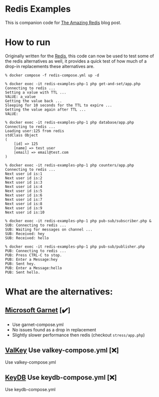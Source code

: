 # Redis Examples
This is companion code for [The Amazing Redis](https://medium.com/swlh/the-amazing-redis-620a621f3b2) blog post.

# How to run
Originally written for the [Redis](https://redis.io), this code can now be used to test some of the redis alternatives as well, it provides a quick test of how much of a drop-in replacements these alternatives are.

```
% docker compose -f redis-compose.yml up -d

% docker exec -it redis-examples-php-1 php get-and-set/app.php
Connecting to redis ...
Setting a value with TTL ...
VALUE: a_value
Getting the value back ...
Sleeping for 10 seconds for the TTL to expire ...
Getting the value again after TTL ...
VALUE:

% docker exec -it redis-examples-php-1 php database/app.php
Connecting to redis ...
Loading user:125 from redis
stdClass Object
(
    [id] => 125
    [name] => test user
    [email] => email@test.com
)

% docker exec -it redis-examples-php-1 php counters/app.php
Connecting to redis ...
Next user id is:1
Next user id is:2
Next user id is:3
Next user id is:4
Next user id is:5
Next user id is:6
Next user id is:7
Next user id is:8
Next user id is:9
Next user id is:10

% docker exec -it redis-examples-php-1 php pub-sub/subscriber.php &
SUB: Connecting to redis ...
SUB: Waiting for messages on channel ...
SUB: Received: hey
SUB: Received: hello

% docker exec -it redis-examples-php-1 php pub-sub/publisher.php
PUB: Connecting to redis ...
PUB: Press CTRL-C to stop.
PUB: Enter a Message:hey
PUB: Sent hey.
PUB: Enter a Message:hello
PUB: Sent hello.

```

# What are the alternatives:
## [Microsoft Garnet](https://github.com/microsoft/garnet) [✔️] 
* Use garnet-compose.yml
* No issues found as a drop in replacement
* Slightly slower performance then redis (checkout `stress/app.php`)

## [ValKey](https://github.com/valkey-io/valkey) Use valkey-compose.yml [❌]
Use valkey-compose.yml

## [KeyDB](https://docs.keydb.dev/) Use keydb-compose.yml [❌] 
Use keydb-compose.yml

